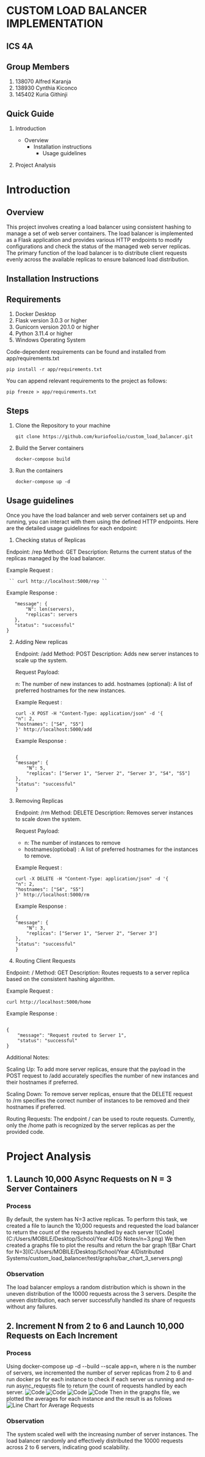 # CUSTOM LOAD BALANCER IMPLEMENTATION

## ICS 4A

## Group Members

1. 138070 Alfred Karanja
2. 138930 Cynthia Kiconco
3. 145402 Kuria Githinji

## Quick Guide

1. Introduction
   - Overview
     - Installation instructions
       - Usage guidelines

2. Project Analysis

# Introduction

## Overview
This project involves creating a load balancer using consistent hashing to manage a set of web server containers. The load balancer is implemented as a Flask application and provides various HTTP endpoints to modify configurations and check the status of the managed web server replicas. The primary function of the load balancer is to distribute client requests evenly across the available replicas to ensure balanced load distribution.

## Installation Instructions

## Requirements

1. Docker Desktop
2. Flask version 3.0.3 or higher
3. Gunicorn version  20.1.0 or higher
4. Python 3.11.4 or higher
5. Windows Operating System

Code-dependent requirements can be found and installed from app/requirements.txt

   `` pip install -r app/requirements.txt ``

You can append relevant requirements to the project as follows:

   `` pip freeze > app/requirements.txt ``



## Steps

1. Clone the Repository to your machine

   `` git clone https://github.com/kuriofoolio/custom_load_balancer.git ``
   
2. Build the Server containers

   `` docker-compose build ``

3. Run the containers 

   `` docker-compose up -d `` 

## Usage guidelines
Once you have the load balancer and web server containers set up and running, you can interact with them using the defined HTTP endpoints. Here are the detailed usage guidelines for each endpoint:

  1. Checking status of Replicas 

  Endpoint: /rep
  Method: GET
  Description: Returns the current status of the replicas managed by the load balancer.
  
  Example Request : 

     `` curl http://localhost:5000/rep ``

  Example Response : 

 ``` {
    "message": {
        "N": len(servers),
        "replicas": servers
    },
    "status": "successful"
} 
 ```


2. Adding New replicas

    Endpoint: /add
    Method: POST
    Description: Adds new server instances to scale up the system.

    Request Payload:

    n: The number of new instances to add.
    hostnames (optional): A list of preferred hostnames for the new instances.


    Example Request : 

    ```
    curl -X POST -H "Content-Type: application/json" -d '{
    "n": 2,
    "hostnames": ["S4", "S5"]
    }' http://localhost:5000/add

    ```

    Example Response : 

    ```

    {
    "message": {
        "N": 5,
        "replicas": ["Server 1", "Server 2", "Server 3", "S4", "S5"]
    },
    "status": "successful"
    }

    ```
3. Removing Replicas

    Endpoint: /rm
    Method: DELETE
    Description: Removes server instances to scale down the system.

    Request Payload:

    * n: The number of instances to remove
    * hostnames(optiobal) : A list of preferred hostnames for the instances to remove. 

    Example Request : 

    ``` 
    curl -X DELETE -H "Content-Type: application/json" -d '{
    "n": 2,
    "hostnames": ["S4", "S5"]
    }' http://localhost:5000/rm

    ```

    Example Response : 

    ``` 
    {
    "message": {
        "N": 3,
        "replicas": ["Server 1", "Server 2", "Server 3"]
    },
    "status": "successful"
    }

    ```

4. Routing Client Requests

Endpoint: /<path>
Method: GET
Description: Routes requests to a server replica based on the consistent hashing algorithm.

Example Request :

`` curl http://localhost:5000/home ``

Example Response : 

```

{
    "message": "Request routed to Server 1",
    "status": "successful"
}

```

Additional Notes:

Scaling Up: To add more server replicas, ensure that the payload in the POST request to /add accurately specifies the number of new instances and their hostnames if preferred.

Scaling Down: To remove server replicas, ensure that the DELETE request to /rm specifies the correct number of instances to be removed and their hostnames if preferred.

Routing Requests: The endpoint /<path> can be used to route requests. Currently, only the /home path is recognized by the server replicas as per the provided code.
# Project Analysis

## 1. Launch 10,000 Async Requests on N = 3 Server Containers

### Process
By default, the system has N=3 active replicas. To perform this task, we created a file to launch the 10,000 requests and requested the load balancer to return the count of the requests handled by each server
![Code](C:/Users/MOBILE/Desktop/School/Year 4/DS Notes/n=3.png)
We then created a graphs file to plot the results and return the bar graph
![Bar Chart for N=3](C:/Users/MOBILE/Desktop/School/Year 4/Distributed Systems/custom_load_balancer/test/graphs/bar_chart_3_servers.png)
### Observation
The load balancer employs a random distribution which is shown in the uneven distribution of the 10000 requests across the 3 servers. Despite the uneven distribution, each server successfully handled its share of requests without any failures.

## 2. Increment N from 2 to 6 and Launch 10,000 Requests on Each Increment

### Process
Using  docker-compose up -d --build --scale app=n, where n is the number of servers, we incremented the number of server replicas from 2 to 6 and run docker ps for each instance to check if each server us running and re-run async_requests file to return the count of requests handled by each server.
![Code](https://github.com/kuriofoolio/custom_load_balancer/blob/main/n%3D2.png)
![Code](https://github.com/kuriofoolio/custom_load_balancer/blob/main/n%3D4.png)
![Code](https://github.com/kuriofoolio/custom_load_balancer/blob/main/n%3D5.png)
![Code](https://github.com/kuriofoolio/custom_load_balancer/blob/main/n%3D6.png)
Then in the grapghs file, we plotted the averages for each instance and the result is as follows
![Line Chart for Average Requests](https://github.com/kuriofoolio/custom_load_balancer/blob/main/avg_req_line_chart.png)

### Observation
The system scaled well with the increasing number of server instances. The load balancer randomly and effectively distributed the 10000 requests across 2 to 6 servers, indicating good scalability.



















